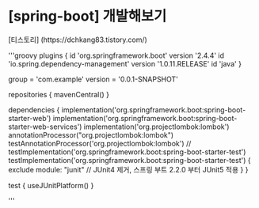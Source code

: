 <h1>[spring-boot] 개발해보기</h1>
[티스토리] (https://dchkang83.tistory.com/)


'''groovy
plugins {
    id 'org.springframework.boot' version '2.4.4'
    id 'io.spring.dependency-management' version '1.0.11.RELEASE'
    id 'java'
}

group = 'com.example'
version = '0.0.1-SNAPSHOT'

repositories {
    mavenCentral()
}

dependencies {
    implementation('org.springframework.boot:spring-boot-starter-web')
    implementation('org.springframework.boot:spring-boot-starter-web-services')
    implementation('org.projectlombok:lombok')
    annotationProcessor("org.projectlombok:lombok")
    testAnnotationProcessor('org.projectlombok:lombok')
    //    testImplementation('org.springframework.boot:spring-boot-starter-test')
    testImplementation('org.springframework.boot:spring-boot-starter-test') {
        exclude module: "junit" // JUnit4 제거, 스프링 부트 2.2.0 부터 JUnit5 적용
    }
}

test {
    useJUnitPlatform()
}


'''